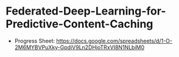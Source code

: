 # Federated-Deep-Learning-for-Predictive-Content-Caching

*   Progress Sheet: https://docs.google.com/spreadsheets/d/1-O-2M6MYBVPuXky-GpdiV9Ln2DHjoTRxVI8N1NLbiM0